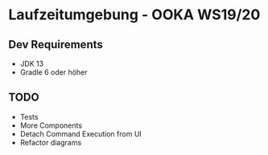 # Laufzeitumgebung - OOKA WS19/20

## Dev Requirements
- JDK 13
- Gradle 6 oder höher

## TODO
- Tests
- More Components
- Detach Command Execution from UI
- Refactor diagrams 
